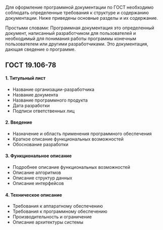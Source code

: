 
Для оформление программной документации по ГОСТ необходимо соблюдать определенные требования к структуре и содержанию документации. Ниже приведены 
основные разделы и их содержание.

Простыми словами:
Программная документация это определенный документ, написанный разработчиком для
пользователей и необходимый для понимания работы программы конечным пользователем или другими разработчиками.
Это документация, дающая сведение о программе.
## ГОСТ 19.106-78

#### 1. Титульный лист

- Название организации-разработчика
- Название документа 
- Название программного продукта 
- Дата разработки
- Подписи ответственных лиц

#### 2. Введение 
- Назначение и область применения программного обеспечения
- Краткое описание функциональных возможностей
- Обоснование разработки

#### 3. Функциональное описание

- Подробнее описание функциональных возможностей 
- Описание алгоритмов 
- Описание структур данных
- Описание интерфейсов

#### 4. Техническое описание
- Требования к аппаратному обеспечению 
- Требования к программному обеспечению
- Производительность и ограничение
- Описание архитектуры системы 